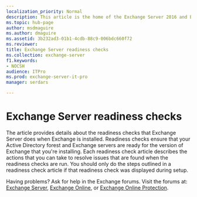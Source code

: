 ```yaml
---
localization_priority: Normal
description: This article is the home of the Exchange Server 2016 and Exchange Server 2016 readiness checks that you might come across during the installation of Exchange 2016 or Exchange 2019
ms.topic: hub-page
author: msdmaguire
ms.author: dmaguire
ms.assetid: 3b232ad3-01b1-4cdb-88c9-006bdc660f72
ms.reviewer: 
title: Exchange Server readiness checks
ms.collection: exchange-server
f1.keywords:
- NOCSH
audience: ITPro
ms.prod: exchange-server-it-pro
manager: serdars

---
```


# Exchange Server readiness checks

The article provides details about the readiness checks that Exchange Server does when Exchange is installed. Readiness checks ensure that your Active Directory forest and Exchange servers are ready for the version of Exchange that you're installing. Each readiness check article describes the actions that you can take to resolve issues that are found when the readiness checks are run. You should only do the steps outlined in a readiness check article if that readiness check was displayed during setup.

Having problems? Ask for help in the Exchange forums. Visit the forums at: [Exchange Server](https://social.technet.microsoft.com/forums/office/home?category=exchangeserver), [Exchange Online](https://docs.microsoft.com/answers/topics/office-exchange-server-itpro.html), or [Exchange Online Protection](https://social.technet.microsoft.com/forums/forefront/home?forum=FOPE).
